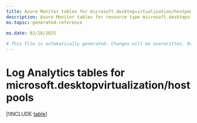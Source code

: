 ```yaml
---
title: Azure Monitor tables for microsoft.desktopvirtualization/hostpools
description: Azure Monitor tables for resource type microsoft.desktopvirtualization/hostpools
ms.topic: generated-reference
   
ms.date: 02/18/2025

# This file is automatically generated. Changes will be overwritten. Do not change this file directly.
---
```


# Log Analytics tables for microsoft.desktopvirtualization/hostpools  

[!INCLUDE [table](~/reusable-content/ce-skilling/azure/includes/azure-monitor/reference/tables/microsoft-desktopvirtualization_hostpools-include.md)]

